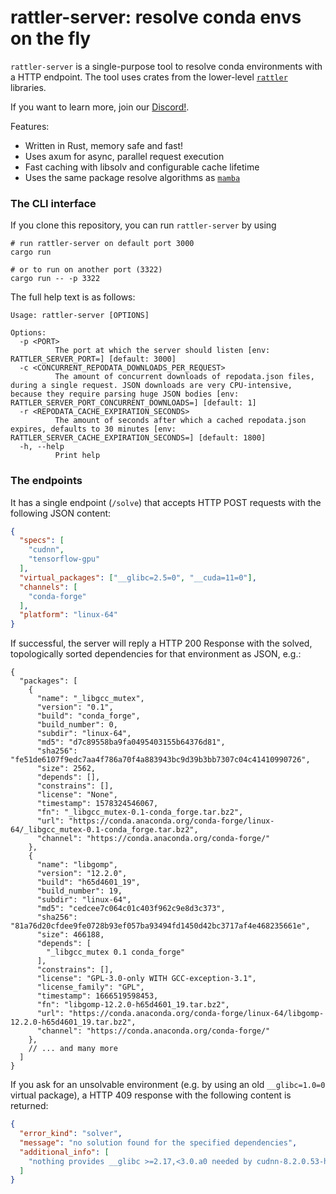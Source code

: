 # rattler-server: resolve conda envs on the fly

`rattler-server` is a single-purpose tool to resolve conda environments with a HTTP endpoint.
The tool uses crates from the lower-level [`rattler`](https://github.com/mamba-org/rattler) libraries.

If you want to learn more, join our [Discord!](https://discord.gg/c5gVKJpKGa).

Features:

* Written in Rust, memory safe and fast!
* Uses axum for async, parallel request execution
* Fast caching with libsolv and configurable cache lifetime
* Uses the same package resolve algorithms as [`mamba`](https://github.com/mamba-org/mamba)


### The CLI interface

If you clone this repository, you can run `rattler-server` by using

```
# run rattler-server on default port 3000
cargo run

# or to run on another port (3322)
cargo run -- -p 3322
```

The full help text is as follows:

```
Usage: rattler-server [OPTIONS]

Options:
  -p <PORT>
          The port at which the server should listen [env: RATTLER_SERVER_PORT=] [default: 3000]
  -c <CONCURRENT_REPODATA_DOWNLOADS_PER_REQUEST>
          The amount of concurrent downloads of repodata.json files, during a single request. JSON downloads are very CPU-intensive, because they require parsing huge JSON bodies [env: RATTLER_SERVER_PORT_CONCURRENT_DOWNLOADS=] [default: 1]
  -r <REPODATA_CACHE_EXPIRATION_SECONDS>
          The amount of seconds after which a cached repodata.json expires, defaults to 30 minutes [env: RATTLER_SERVER_CACHE_EXPIRATION_SECONDS=] [default: 1800]
  -h, --help
          Print help
```

### The endpoints

It has a single endpoint (`/solve`) that accepts HTTP POST requests with the following JSON content:

```json
{
  "specs": [
    "cudnn",
    "tensorflow-gpu"
  ],
  "virtual_packages": ["__glibc=2.5=0", "__cuda=11=0"],
  "channels": [
    "conda-forge"
  ],
  "platform": "linux-64"
}
```

If successful, the server will reply a HTTP 200 Response with the solved, topologically sorted dependencies for that environment as JSON, e.g.:

```json5
{
  "packages": [
    {
      "name": "_libgcc_mutex",
      "version": "0.1",
      "build": "conda_forge",
      "build_number": 0,
      "subdir": "linux-64",
      "md5": "d7c89558ba9fa0495403155b64376d81",
      "sha256": "fe51de6107f9edc7aa4f786a70f4a883943bc9d39b3bb7307c04c41410990726",
      "size": 2562,
      "depends": [],
      "constrains": [],
      "license": "None",
      "timestamp": 1578324546067,
      "fn": "_libgcc_mutex-0.1-conda_forge.tar.bz2",
      "url": "https://conda.anaconda.org/conda-forge/linux-64/_libgcc_mutex-0.1-conda_forge.tar.bz2",
      "channel": "https://conda.anaconda.org/conda-forge/"
    },
    {
      "name": "libgomp",
      "version": "12.2.0",
      "build": "h65d4601_19",
      "build_number": 19,
      "subdir": "linux-64",
      "md5": "cedcee7c064c01c403f962c9e8d3c373",
      "sha256": "81a76d20cfdee9fe0728b93ef057ba93494fd1450d42bc3717af4e468235661e",
      "size": 466188,
      "depends": [
        "_libgcc_mutex 0.1 conda_forge"
      ],
      "constrains": [],
      "license": "GPL-3.0-only WITH GCC-exception-3.1",
      "license_family": "GPL",
      "timestamp": 1666519598453,
      "fn": "libgomp-12.2.0-h65d4601_19.tar.bz2",
      "url": "https://conda.anaconda.org/conda-forge/linux-64/libgomp-12.2.0-h65d4601_19.tar.bz2",
      "channel": "https://conda.anaconda.org/conda-forge/"
    },
    // ... and many more
  ]
}
```

If you ask for an unsolvable environment (e.g. by using an old `__glibc=1.0=0` virtual package), a HTTP 409 response with the following content is returned:

```json
{
  "error_kind": "solver",
  "message": "no solution found for the specified dependencies",
  "additional_info": [
    "nothing provides __glibc >=2.17,<3.0.a0 needed by cudnn-8.2.0.53-h86fa8c9_0"
  ]
}
```